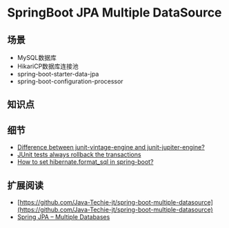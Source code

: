 # SpringBoot JPA Multiple DataSource

## 场景

- MySQL数据库
- HikariCP数据库连接池
- spring-boot-starter-data-jpa
- spring-boot-configuration-processor

## 知识点

## 细节

- [Difference between junit-vintage-engine and junit-jupiter-engine?](https://stackoverflow.com/questions/59193282/difference-between-junit-vintage-engine-and-junit-jupiter-engine)
- [JUnit tests always rollback the transactions](https://stackoverflow.com/a/27296926/2411714)
- [How to set hibernate.format_sql in spring-boot?](https://stackoverflow.com/a/42457442/2411714)

## 扩展阅读

* [https://github.com/Java-Techie-jt/spring-boot-multiple-datasource](https://github.com/Java-Techie-jt/spring-boot-multiple-datasource)
* [Spring JPA – Multiple Databases](https://www.baeldung.com/spring-data-jpa-multiple-databases)